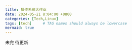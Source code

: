 ```yaml
---
title: 操作系统大作业
date: 2024-05-21 8:04:00 +0800
categories: [Tech,Linux]
tags: [tech]     # TAG names should always be lowercase
mermaid: true
---
```


未完 待更新
